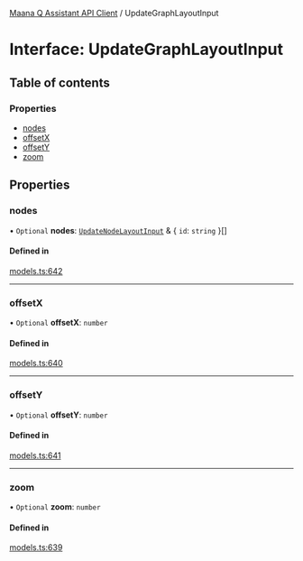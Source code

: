 [Maana Q Assistant API Client](../README.md) / UpdateGraphLayoutInput

# Interface: UpdateGraphLayoutInput

## Table of contents

### Properties

- [nodes](UpdateGraphLayoutInput.md#nodes)
- [offsetX](UpdateGraphLayoutInput.md#offsetx)
- [offsetY](UpdateGraphLayoutInput.md#offsety)
- [zoom](UpdateGraphLayoutInput.md#zoom)

## Properties

### nodes

• `Optional` **nodes**: [`UpdateNodeLayoutInput`](UpdateNodeLayoutInput.md) & { `id`: `string`  }[]

#### Defined in

[models.ts:642](https://github.com/maana-io/q-assistant-client/blob/develop/src/models.ts#L642)

___

### offsetX

• `Optional` **offsetX**: `number`

#### Defined in

[models.ts:640](https://github.com/maana-io/q-assistant-client/blob/develop/src/models.ts#L640)

___

### offsetY

• `Optional` **offsetY**: `number`

#### Defined in

[models.ts:641](https://github.com/maana-io/q-assistant-client/blob/develop/src/models.ts#L641)

___

### zoom

• `Optional` **zoom**: `number`

#### Defined in

[models.ts:639](https://github.com/maana-io/q-assistant-client/blob/develop/src/models.ts#L639)
